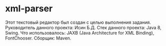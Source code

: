 # xml-parser
Этот текстовый редактор был создан с целью выполнения задания. Руководитель данного проекта: Исин Б.Д.
Стек данного проекта: Java 8, Swing.
Что использовалось: JAXB (Java Architecture for XML Binding), FontChooser.
Сборщик: Maven.
